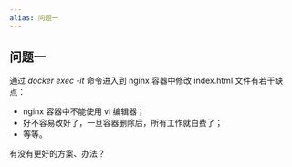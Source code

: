 ```yaml
---
alias: 问题一
---
```


## 问题一

通过 _docker exec -it_ 命令进入到 nginx 容器中修改 index.html 文件有若干缺点：

- nginx 容器中不能使用 vi 编辑器；
- 好不容易改好了，一旦容器删除后，所有工作就白费了；
- 等等。

有没有更好的方案、办法？
